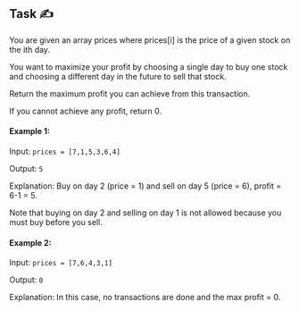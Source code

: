 ## Task ✍
You are given an array prices where prices[i] is the price of a given stock on the ith day.

You want to maximize your profit by choosing a single day to buy one stock and choosing a different day in the future to sell that stock.

Return the maximum profit you can achieve from this transaction. 

If you cannot achieve any profit, return 0.

#### Example 1:
Input: ```prices = [7,1,5,3,6,4]```

Output: ```5```

Explanation: Buy on day 2 (price = 1) and sell on day 5 (price = 6), profit = 6-1 = 5.

Note that buying on day 2 and selling on day 1 is not allowed because you must buy before you sell.

#### Example 2:
Input: ```prices = [7,6,4,3,1]```

Output: ```0```

Explanation: In this case, no transactions are done and the max profit = 0.
